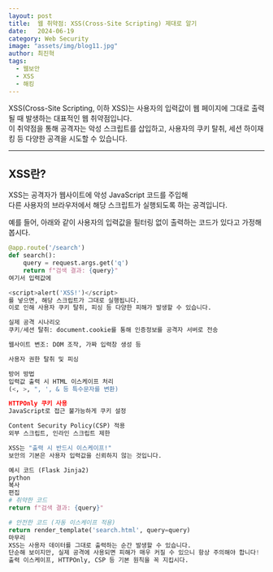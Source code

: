 ```yaml
---
layout: post
title:  웹 취약점: XSS(Cross-Site Scripting) 제대로 알기
date:   2024-06-19
category: Web Security
image: "assets/img/blog11.jpg"
author: 최진혁
tags:
  - 웹보안
  - XSS
  - 해킹
---
```


XSS(Cross-Site Scripting, 이하 XSS)는 사용자의 입력값이 웹 페이지에 그대로 출력될 때 발생하는 대표적인 웹 취약점입니다.  
이 취약점을 통해 공격자는 악성 스크립트를 삽입하고, 사용자의 쿠키 탈취, 세션 하이재킹 등 다양한 공격을 시도할 수 있습니다.

---

## XSS란?

XSS는 공격자가 웹사이트에 악성 JavaScript 코드를 주입해  
다른 사용자의 브라우저에서 해당 스크립트가 실행되도록 하는 공격입니다.

예를 들어, 아래와 같이 사용자의 입력값을 필터링 없이 출력하는 코드가 있다고 가정해봅시다.

```python
@app.route('/search')
def search():
    query = request.args.get('q')
    return f"검색 결과: {query}"
여기서 입력값에

<script>alert('XSS!')</script>
를 넣으면, 해당 스크립트가 그대로 실행됩니다.
이로 인해 사용자 쿠키 탈취, 피싱 등 다양한 피해가 발생할 수 있습니다.

실제 공격 시나리오
쿠키/세션 탈취: document.cookie를 통해 인증정보를 공격자 서버로 전송

웹사이트 변조: DOM 조작, 가짜 입력창 생성 등

사용자 권한 탈취 및 피싱

방어 방법
입력값 출력 시 HTML 이스케이프 처리
(<, >, ", ', & 등 특수문자를 변환)

HTTPOnly 쿠키 사용
JavaScript로 접근 불가능하게 쿠키 설정

Content Security Policy(CSP) 적용
외부 스크립트, 인라인 스크립트 제한

XSS는 "출력 시 반드시 이스케이프!"
보안의 기본은 사용자 입력값을 신뢰하지 않는 것입니다.

예시 코드 (Flask Jinja2)
python
복사
편집
# 취약한 코드
return f"검색 결과: {query}"

# 안전한 코드 (자동 이스케이프 적용)
return render_template('search.html', query=query)
마무리
XSS는 사용자 데이터를 그대로 출력하는 순간 발생할 수 있습니다.
단순해 보이지만, 실제 공격에 사용되면 피해가 매우 커질 수 있으니 항상 주의해야 합니다!
출력 이스케이프, HTTPOnly, CSP 등 기본 원칙을 꼭 지킵시다.